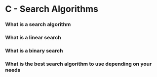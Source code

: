 # C - Search Algorithms
### What is a search algorithm
### What is a linear search
### What is a binary search
### What is the best search algorithm to use depending on your needs